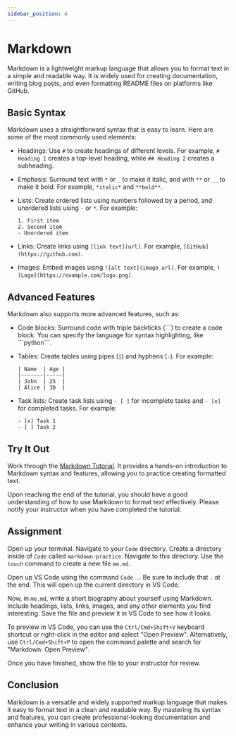 ```yaml
---
sidebar_position: 4
---
```


# Markdown

Markdown is a lightweight markup language that allows you to format text in a simple and readable way. It is widely used for creating documentation, writing blog posts, and even formatting README files on platforms like GitHub.

## Basic Syntax

Markdown uses a straightforward syntax that is easy to learn. Here are some of the most commonly used elements:

- Headings: Use `#` to create headings of different levels. For example, `# Heading 1` creates a top-level heading, while `## Heading 2` creates a subheading.

- Emphasis: Surround text with `*` or `_` to make it italic, and with `**` or `__` to make it bold. For example, `*italic*` and `**bold**`.

- Lists: Create ordered lists using numbers followed by a period, and unordered lists using `-` or `*`. For example:

  ```
  1. First item
  2. Second item
  - Unordered item
  ```

- Links: Create links using `[link text](url)`. For example, `[GitHub](https://github.com)`.

- Images: Embed images using `![alt text](image url)`. For example, `![Logo](https://example.com/logo.png)`.

## Advanced Features

Markdown also supports more advanced features, such as:

- Code blocks: Surround code with triple backticks (\`\`\`) to create a code block. You can specify the language for syntax highlighting, like \`\`\`python\`\`\`.

- Tables: Create tables using pipes (`|`) and hyphens (`-`). For example:

  ```
  | Name  | Age |
  |-------|-----|
  | John  | 25  |
  | Alice | 30  |
  ```

- Task lists: Create task lists using `- [ ]` for incomplete tasks and `- [x]` for completed tasks. For example:

  ```
  - [x] Task 1
  - [ ] Task 2
  ```

## Try It Out

Work through the [Markdown Tutorial](https://www.markdowntutorial.com/). It provides a hands-on introduction to Markdown syntax and features, allowing you to practice creating formatted text.

Upon reaching the end of the tutorial, you should have a good understanding of how to use Markdown to format text effectively. Please notify your instructor when you have completed the tutorial.

## Assignment

Open up your terminal. Navigate to your `Code` directory. Create a directory inside of `Code` called `markdown-practice`. Navigate to this directory. Use the `touch` command to create a new file `me.md`.

Open up VS Code using the command `Code .`. Be sure to include that `.` at the end. This will open up the current directory in VS Code.

Now, in `me.md`, write a short biography about yourself using Markdown. Include headings, lists, links, images, and any other elements you find interesting. Save the file and preview it in VS Code to see how it looks.

To preview in VS Code, you can use the `Ctrl/Cmd+Shift+V` keyboard shortcut or right-click in the editor and select "Open Preview". Alternatively, use `Ctrl/Cmd+Shift+P` to open the command palette and search for "Markdown: Open Preview".

Once you have finished, show the file to your instructor for review.

## Conclusion

Markdown is a versatile and widely supported markup language that makes it easy to format text in a clean and readable way. By mastering its syntax and features, you can create professional-looking documentation and enhance your writing in various contexts.

